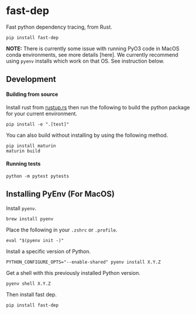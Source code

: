 # fast-dep

Fast python dependency tracing, from Rust.

```
pip install fast-dep
```

**NOTE:** There is currently some issue with running PyO3 code in MacOS conda environments, see more details [here]. We currently recommend using `pyenv` installs which work on that OS. See instruction below.

## Development

#### Building from source

Install rust from [rustup.rs](https://rustup.rs/) then run the following to build the python package for your current environment.

```
pip install -e ".[test]"
```

You can also build without installing by using the following method.

```
pip install maturin
maturin build
```

#### Running tests

```
python -m pytest pytests
```

## Installing PyEnv (For MacOS)

Install `pyenv`.

```
brew install pyenv
```

Place the following in your `.zshrc` or `.profile`.

```
eval "$(pyenv init -)"
```

Install a specific version of Python.

```
PYTHON_CONFIGURE_OPTS="--enable-shared" pyenv install X.Y.Z
```

Get a shell with this previously installed Python version.

```
pyenv shell X.Y.Z
```

Then install fast dep.

```
pip install fast-dep
```
